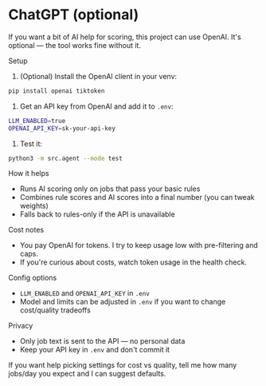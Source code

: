 # ChatGPT (optional)

If you want a bit of AI help for scoring, this project can use OpenAI. It's optional — the tool works fine without it.

Setup

1. (Optional) Install the OpenAI client in your venv:

```bash
pip install openai tiktoken
```

1. Get an API key from OpenAI and add it to `.env`:

```bash
LLM_ENABLED=true
OPENAI_API_KEY=sk-your-api-key
```

1. Test it:

```bash
python3 -m src.agent --mode test
```

How it helps

- Runs AI scoring only on jobs that pass your basic rules
- Combines rule scores and AI scores into a final number (you can tweak weights)
- Falls back to rules-only if the API is unavailable

Cost notes

- You pay OpenAI for tokens. I try to keep usage low with pre-filtering and caps.
- If you're curious about costs, watch token usage in the health check.

Config options

- `LLM_ENABLED` and `OPENAI_API_KEY` in `.env`
- Model and limits can be adjusted in `.env` if you want to change cost/quality tradeoffs

Privacy

- Only job text is sent to the API — no personal data
- Keep your API key in `.env` and don't commit it

If you want help picking settings for cost vs quality, tell me how many jobs/day you expect and I can suggest defaults.
